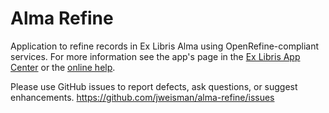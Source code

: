 # Alma Refine

Application to refine records in Ex Libris Alma using OpenRefine-compliant services. For more information see the app's page in the [Ex Libris App Center](https://developers.exlibrisgroup.com/appcenter/alma-refine/) or the [online help](https://github.com/jweisman/alma-refine/wiki/Help).

Please use GitHub issues to report defects, ask questions, or suggest enhancements.
https://github.com/jweisman/alma-refine/issues
